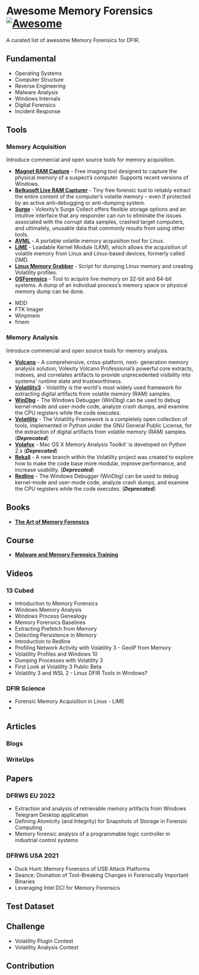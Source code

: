 # Awesome Memory Forensics [![Awesome](https://cdn.rawgit.com/sindresorhus/awesome/d7305f38d29fed78fa85652e3a63e154dd8e8829/media/badge.svg)](https://github.com/sindresorhus/awesome)

A curated list of awesome Memory Forensics for DFIR.

## Fundamental
- Operating Systems
- Computer Structure
- Reverse Engineering
- Malware Analysis
- Windows Internals
- Digital Forensics
- Incident Response

## Tools

### Memory Acquisition
Introduce commercial and open source tools for memory acquisition.

* [**Magnet RAM Capture**](https://www.magnetforensics.com/free-tool-magnet-ram-capture/) - Free imaging tool designed to capture the physical memory of a suspect’s computer. Supports recent versions of Windows.
* [**Belkasoft Live RAM Capturer**](http://belkasoft.com/ram-capturer) - Tiny free forensic tool to reliably extract the entire content of the computer’s volatile memory – even if protected by an active anti-debugging or anti-dumping system.
* [**Surge**](https://www.volexity.com/products-overview/surge/) - Volexity’s Surge Collect offers flexible storage options and an intuitive interface that any responder can run to eliminate the issues associated with the corrupt data samples, crashed target computers, and ultimately, unusable data that commonly results from using other tools.
* [**AVML**](https://github.com/microsoft/avml) - A portable volatile memory acquisition tool for Linux.
* [**LiME**](https://github.com/504ensicsLabs/LiME) - Loadable Kernel Module (LKM), which allows the acquisition of volatile memory from Linux and Linux-based devices, formerly called DMD.
* [**Linux Memory Grabber**](https://github.com/halpomeranz/lmg/) - Script for dumping Linux memory and creating Volatility profiles.
* [**OSForensics**](http://www.osforensics.com/) - Tool to acquire live memory on 32-bit and 64-bit systems. A dump of an individual process’s memory space or physical memory dump can be done.
- MDD
- FTK Imager
- Winpmem
- fmem

### Memory Analysis
Introduce commercial and open source tools for memory analysis.
- [**Volcano**](https://www.volexity.com/products-overview/volcano) - A comprehensive, cross-platform, next- generation memory analysis solution, Volexity Volcano Professional’s powerful core extracts, indexes, and correlates artifacts to provide unprecedented visibility into systems’ runtime state and trustworthiness.
- [**Volatility3**](https://github.com/volatilityfoundation/volatility3) - Volatility is the world's most widely used framework for extracting digital artifacts from volatile memory (RAM) samples.
- [**WinDbg**](https://docs.microsoft.com/en-us/windows-hardware/drivers/debugger/debugger-download-tools) - The Windows Debugger (WinDbg) can be used to debug kernel-mode and user-mode code, analyze crash dumps, and examine the CPU registers while the code executes.
- [**Volatility**](https://github.com/volatilityfoundation/volatility) - The Volatility Framework is a completely open collection of tools,
implemented in Python under the GNU General Public License, for the
extraction of digital artifacts from volatile memory (RAM) samples. (***Deprecated***)
- [**Volafox**](https://github.com/n0fate/volafox) - Mac OS X Memory Analysis Toolkit' is developed on Python 2.x (***Deprecated***)
- [**Rekall**](https://github.com/google/rekall) - A new branch within the Volatility project was created to explore how to make the code base more modular, improve performance, and increase usability. (***Deprecated***)
- [**Redline**](https://docs.microsoft.com/en-us/windows-hardware/drivers/debugger/debugger-download-tools) - The Windows Debugger (WinDbg) can be used to debug kernel-mode and user-mode code, analyze crash dumps, and examine the CPU registers while the code executes. (***Deprecated***)


## Books
- [**The Art of Memory Forensics**]()

## Course
- [**Malware and Memory Forensics Training**](https://www.memoryanalysis.net/memory-forensics-training)

## Videos

### 13 Cubed
- Introduction to Memory Forensics
- Windows Memory Analysis
- Windows Process Genealogy
- Memory Forensics Baselines
- Extracting Prefetch from Memory
- Detecting Persistence in Memory
- Introduction to Redline
- Profiling Network Activity with Volatility 3 - GeoIP from Memory
- Volatility Profiles and Windows 10
- Dumping Processes with Volatility 3
- First Look at Volatility 3 Public Beta
- Volatility 3 and WSL 2 - Linux DFIR Tools in Windows?

### DFIR Science
- Forensic Memory Acquisition in Linux - LiME
- 

## Articles


### Blogs

### WriteUps

## Papers
### DFRWS EU 2022
- Extraction and analysis of retrievable memory artifacts from Windows Telegram Desktop application
- Defining Atomicity (and Integrity) for Snapshots of Storage in Forensic Computing
- Memory forensic analysis of a programmable logic controller in industrial control systems
### DFRWS USA 2021
- Duck Hunt: Memory Forensics of USB Attack Platforms
- Seance: Divination of Tool-Breaking Changes in Forensically Important Binaries
- Leveraging Intel DCI for Memory Forensics


## Test Dataset

## Challenge
- Volatility Plugin Contest
- Volatility Analysis Contest

## Contribution
